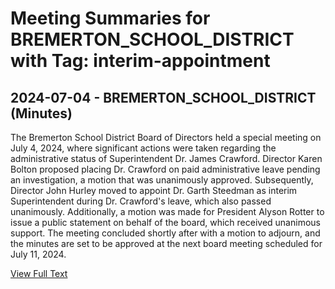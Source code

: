 # Meeting Summaries for BREMERTON_SCHOOL_DISTRICT with Tag: interim-appointment

## 2024-07-04 - BREMERTON_SCHOOL_DISTRICT (Minutes)

The Bremerton School District Board of Directors held a special meeting on July 4, 2024, where significant actions were taken regarding the administrative status of Superintendent Dr. James Crawford. Director Karen Bolton proposed placing Dr. Crawford on paid administrative leave pending an investigation, a motion that was unanimously approved. Subsequently, Director John Hurley moved to appoint Dr. Garth Steedman as interim Superintendent during Dr. Crawford's leave, which also passed unanimously. Additionally, a motion was made for President Alyson Rotter to issue a public statement on behalf of the board, which received unanimous support. The meeting concluded shortly after with a motion to adjourn, and the minutes are set to be approved at the next board meeting scheduled for July 11, 2024.

[View Full Text](https://raw.githubusercontent.com/VoronoiPerspectives/WashingtonStateSchoolBoardExplorer/refs/heads/main/data/countries/usa/states/wa/counties/kitsap/school_boards/bremerton_school_district/2024/processed/2024-07-04-minutes.txt)

